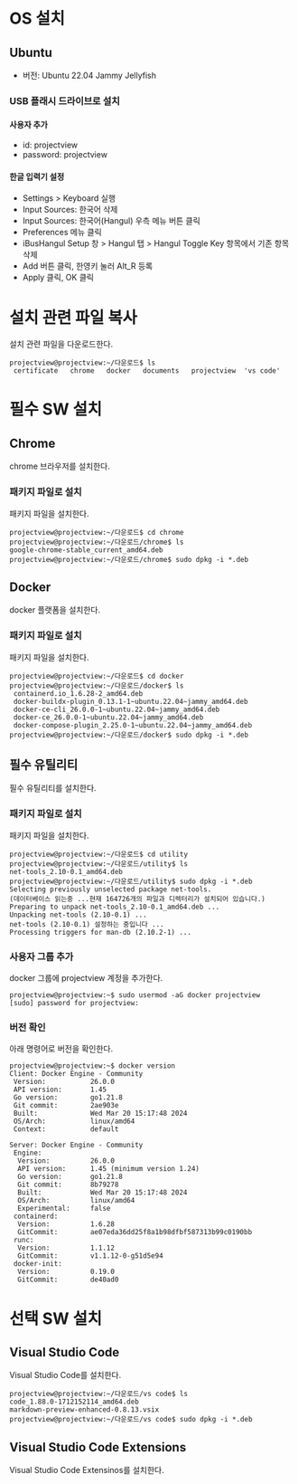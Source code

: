 # OS 설치
## Ubuntu

* 버전: Ubuntu 22.04 Jammy Jellyfish

### USB 플래시 드라이브로 설치

#### 사용자 추가
* id: projectview
* password: projectview

#### 한글 입력기 설정
* Settings > Keyboard 실행
* Input Sources: 한국어 삭제
* Input Sources: 한국어(Hangul) 우측 메뉴 버튼 클릭
* Preferences 메뉴 클릭
* iBusHangul Setup 창 > Hangul 탭 > Hangul Toggle Key 항목에서 기존 항목 삭제
* Add 버튼 클릭, 한영키 눌러 Alt_R 등록
* Apply 클릭, OK 클릭

# 설치 관련 파일 복사
설치 관련 파일을 다운로드한다.
```
projectview@projectview:~/다운로드$ ls
 certificate   chrome   docker   documents   projectview  'vs code'

```

# 필수 SW 설치
## Chrome
chrome 브라우저를 설치한다.

### 패키지 파일로 설치
패키지 파일을 설치한다.
```
projectview@projectview:~/다운로드$ cd chrome
projectview@projectview:~/다운로드/chrome$ ls
google-chrome-stable_current_amd64.deb
projectview@projectview:~/다운로드/chrome$ sudo dpkg -i *.deb

```
## Docker
docker 플랫폼을 설치한다.

### 패키지 파일로 설치
패키지 파일을 설치한다.
```
projectview@projectview:~/다운로드$ cd docker
projectview@projectview:~/다운로드/docker$ ls
 containerd.io_1.6.28-2_amd64.deb
 docker-buildx-plugin_0.13.1-1~ubuntu.22.04~jammy_amd64.deb
 docker-ce-cli_26.0.0-1~ubuntu.22.04~jammy_amd64.deb
 docker-ce_26.0.0-1~ubuntu.22.04~jammy_amd64.deb
 docker-compose-plugin_2.25.0-1~ubuntu.22.04~jammy_amd64.deb
projectview@projectview:~/다운로드/docker$ sudo dpkg -i *.deb

```

## 필수 유틸리티
필수 유틸리티를 설치한다.

### 패키지 파일로 설치
패키지 파일을 설치한다.

```
projectview@projectview:~/다운로드$ cd utility
projectview@projectview:~/다운로드/utility$ ls
net-tools_2.10-0.1_amd64.deb
projectview@projectview:~/다운로드/utility$ sudo dpkg -i *.deb
Selecting previously unselected package net-tools.
(데이터베이스 읽는중 ...현재 164726개의 파일과 디렉터리가 설치되어 있습니다.)
Preparing to unpack net-tools_2.10-0.1_amd64.deb ...
Unpacking net-tools (2.10-0.1) ...
net-tools (2.10-0.1) 설정하는 중입니다 ...
Processing triggers for man-db (2.10.2-1) ...
```


### 사용자 그룹 추가
docker 그룹에 projectview 계정을 추가한다.
```
projectview@projectview:~$ sudo usermod -aG docker projectview
[sudo] password for projectview: 
```

### 버전 확인
아래 명령어로 버전을 확인한다.
```
projectview@projectview:~$ docker version
Client: Docker Engine - Community
 Version:           26.0.0
 API version:       1.45
 Go version:        go1.21.8
 Git commit:        2ae903e
 Built:             Wed Mar 20 15:17:48 2024
 OS/Arch:           linux/amd64
 Context:           default

Server: Docker Engine - Community
 Engine:
  Version:          26.0.0
  API version:      1.45 (minimum version 1.24)
  Go version:       go1.21.8
  Git commit:       8b79278
  Built:            Wed Mar 20 15:17:48 2024
  OS/Arch:          linux/amd64
  Experimental:     false
 containerd:
  Version:          1.6.28
  GitCommit:        ae07eda36dd25f8a1b98dfbf587313b99c0190bb
 runc:
  Version:          1.1.12
  GitCommit:        v1.1.12-0-g51d5e94
 docker-init:
  Version:          0.19.0
  GitCommit:        de40ad0

```

# 선택 SW 설치
## Visual Studio Code
Visual Studio Code를 설치한다.
```
projectview@projectview:~/다운로드/vs code$ ls
code_1.88.0-1712152114_amd64.deb
markdown-preview-enhanced-0.8.13.vsix
projectview@projectview:~/다운로드/vs code$ sudo dpkg -i *.deb
```

## Visual Studio Code Extensions
Visual Studio Code Extensinos를 설치한다.